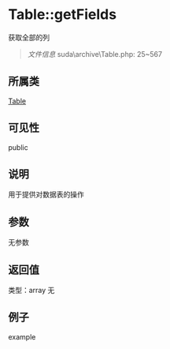 # Table::getFields
获取全部的列
> *文件信息* suda\archive\Table.php: 25~567
## 所属类 

[Table](../Table.md)

## 可见性

  public  
## 说明


用于提供对数据表的操作

## 参数

无参数
## 返回值
 
类型：array
无
## 例子

example